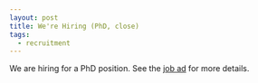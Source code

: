 ```yaml
---
layout: post
title: We're Hiring (PhD, close)
tags:
  - recruitment
---
```

We are hiring for a PhD position. See the [job ad] for more details.

[job ad]: https://www.crick.ac.uk/careers-study/vacancies/2024-02-19-frohlich-lab-scientific-machine-learning-for-signal-transduction

